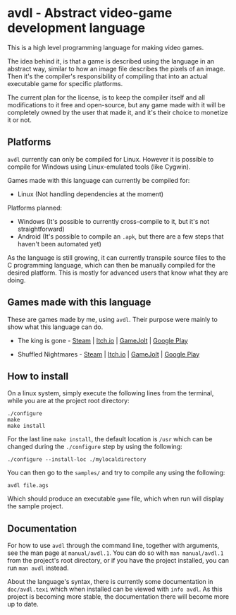 # avdl - Abstract video-game development language

This is a high level programming language for making video games.

The idea behind it, is that a game is described using the language in an abstract
way, similar to how an image file describes the pixels of an image. Then it's
the compiler's responsibility of compiling that into an actual executable
game for specific platforms.

The current plan for the license, is to keep the compiler itself and
all modifications to it free and open-source, but any game made with it will be
completely owned by the user that made it, and it's their choice to monetize
it or not.

## Platforms

`avdl` currently can only be compiled for Linux. However it is possible
to compile for Windows using Linux-emulated tools (like Cygwin).

Games made with this language can currently be compiled for:

* Linux (Not handling dependencies at the moment)

Platforms planned:

* Windows (It's possible to currently cross-compile to it, but it's not straightforward)
* Android (It's possible to compile an `.apk`, but there are a few
	steps that haven't been automated yet)

As the language is still growing, it can currently transpile source files to
the C programming language, which can then be manually compiled for the desired platform.
This is mostly for advanced users that know what they are doing.

## Games made with this language

These are games made by me, using `avdl`.
Their purpose were mainly to show what this language can do.

* The king is gone -
[Steam](https://store.steampowered.com/app/1468820/) |
[Itch.io](https://darkdimension.itch.io/the-king-is-gone) |
[GameJolt](https://gamejolt.com/games/the-king-is-gone/518056) |
[Google Play](https://play.google.com/store/apps/details?id=org.darkdimension.the_king_is_gone)

* Shuffled Nightmares -
[Steam](https://store.steampowered.com/app/1289510/) |
[Itch.io](https://darkdimension.itch.io/shuffled-nightmares) |
[GameJolt](https://gamejolt.com/games/shuffled_nightmares/484001) |
[Google Play](https://play.google.com/store/apps/details?id=org.darkdimension.shuffled_nightmares)

## How to install

On a linux system, simply execute the following lines from the terminal,
while you are at the project root directory:

    ./configure
    make
    make install

For the last line `make install`, the default location is `/usr` which can be changed during the
`./configure` step by using the following:

    ./configure --install-loc ./mylocaldirectory

You can then go to the `samples/` and try to compile any using the following:

    avdl file.ags

Which should produce an executable `game` file, which when run will display the sample project.

## Documentation

For how to use `avdl` through the command line, together
with arguments, see the man page at `manual/avdl.1`. You can do
so with `man manual/avdl.1` from the project's root directory,
or if you have the project installed, you can run `man avdl` instead.

About the language's syntax, there is currently some documentation in
`doc/avdl.texi` which when installed can be viewed with `info avdl`.
As this project is becoming more stable, the documentation there will
become more up to date.
